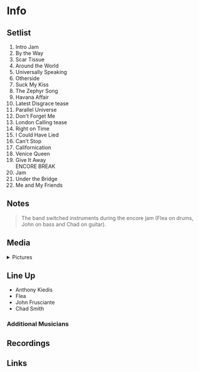 # Info

## Setlist

1. Intro Jam
2. By the Way
3. Scar Tissue
4. Around the World
5. Universally Speaking
6. Otherside
7. Suck My Kiss
8. The Zephyr Song
9. Havana Affair
10. Latest Disgrace tease
11. Parallel Universe
12. Don't Forget Me
13. London Calling tease
14. Right on Time
15. I Could Have Lied
16. Can't Stop
17. Californication
18. Venice Queen
19. Give It Away
<br> ENCORE BREAK
20. Jam
21. Under the Bridge
22. Me and My Friends

## Notes

> The band switched instruments during the encore jam (Flea on drums, John on bass and Chad on guitar).

## Media 

<details>
  <summary>Pictures</summary>
  <!--<img alt="Setlist" title="Setlist" src="_.jpg" height="200" />
  <img alt="Ticket" title="Ticket" src="_.jpg" height="200" />
  <img alt="Flyer" title="Flyer" src="_.jpg" height="200" />
  <img alt="Clipping" title="Clipping" src="_.jpg" height="200" />-->
</details>

## Line Up

* Anthony Kiedis
* Flea
* John Frusciante
* Chad Smith

### Additional Musicians

## Recordings

## Links